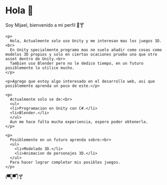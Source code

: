 <body>
  <div>
    <h1>Hola 🥵</h1>
  </div>
  
  <div>
    <p>Soy Mijael, bienvenido a mi perfil 🧐🍸<p>
  </div>
  <div>
    
    <p>
      Hola, Actualmente solo uso Unity y me interesan mas los juegos 3D.<br>
      En Unity specialmente programo mas no suelo añadir como cosas como modelos 3D propios y solo en ciertas ocaciones pruebo uno que otro asset dentro de Unity.<br>
      Tambien uso Blender pero no le dedico tiempo, en un futuro posiblemente lo utilice mucho.
    </p>
    
    <p>Agrego que estoy algo interesado en el desarrollo web, asi que posiblemente aprenda un poco de este.</p>
    
    <p>
      Actualmente solo se de:<br>
      <ul>
      <li>Programacion en Unity con C#.</li>
      <li>Blender.</li>
      </ul>
      Aun me hace falta mucha experiencia, espero poder obtenerla.
    </p>
 
    <p>
      Posiblemente en un futuro aprenda sobre:<br>
      <ul>
        <li>Modelado 3D.</li>
        <li>Animacion de personajes 3D.</li>
      </ul>
      Para hacer lograr completar mis posibles juegos.
    </p>
    
  </div>
  
</body>

<footer>(▀̿Ĺ̯▀̿ ̿)🍸</footer>
